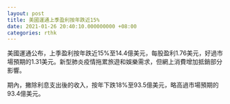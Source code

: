 ```yaml
---
layout: post
title: 美國運通上季盈利按年跌近15%
date: 2021-01-26 20:40:10.000000000 +08:00
categories: rthk
---
```


美國運通公布，上季盈利按年跌近15%至14.4億美元，每股盈利1.76美元，好過市場預期的1.31美元。新型肺炎疫情拖累旅遊和娛樂需求，但網上消費增加抵銷部分影響。

期內，撇除利息支出後的收入，按年下跌18%至93.5億美元，略高過市場預期的93.4億美元。
